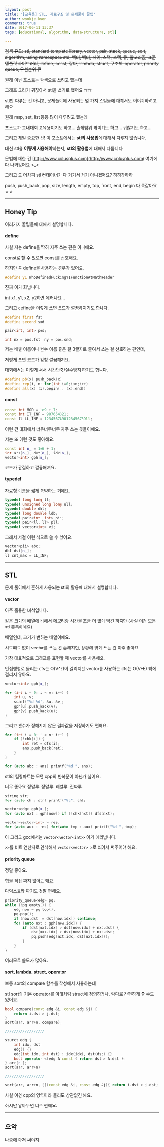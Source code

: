 ```yaml
---
layout: post
title: '[교육용] STL, 자료구조 및 문제풀이 꿀팁'
author: wookje.kwon
comments: true
date: 2017-06-11 13:37
tags: [educational, algorithm, data-structure, stl]

---
```


~~검색 유도: stl, standard template library, vector, pair, stack, queue, sort, algorithm, using namespace std, 벡터, 백터, 페어, 스택, 스텍, 큐, 알고리즘, 표준 템플릿 라이브러리, define, const, 람다, lambda, struct, 구조체, operator, priority queue, 우선순위 큐~~

원래 이번 포스트는 탐색으로 쓰려고 했는데

그래프 그리기 귀찮아서 stl을 쓰기로 했어요 ㅠㅠ

stl만 다루는 건 아니고, 문제풀이에 사용되는 몇 가지 스킬들에 대해서도 이야기하려고 해요.

원래 map, set, list 등등 많이 다루려고 했는데

포스트가 교내대회 교육용이기도 하고... 출제범위 밖이기도 하고... 귀찮기도 하고...

그리고 제일 중요한 건! 이 포스트에서는 **stl의 사용법**에 대해서 다루지 않습니다.

대신 stl을 **어떻게 사용해야**하는지, **stl의 활용법**에 대해서 다룹니다.

문법에 대한 건 [http://www.cplusplus.com](http://www.cplusplus.com) 여기에 다 나와있어요 >_<

그리고 또 어차피 stl 컨테이너가 다 거기서 거기 아니겠어요? 하하하하하

push, push_back, pop, size, length, empty, top, front, end, begin 다 똑같아요 ㅎㅎ

---

## Honey Tip

여러가지 꿀팁들에 대해서 설명합니다.

#### define

사실 저는 define을 딱히 자주 쓰는 편은 아니에요.

const로 할 수 있으면 const를 선호해요.

하지만 꼭 define을 사용하는 경우가 있어요.

```cpp
#define y1 WhoDefinedFuckingY1FunctionAtMathHeader
```

진짜 이거 화납니다.

int x1, y1, x2, y2하면 에러나요...

그리고 define을 이렇게 쓰면 코드가 깔끔해지기도 합니다.

```cpp
#define first fst
#define second snd

pair<int, int> pos;

int nx = pos.fst, ny = pos.snd;
```

저는 배열 이름이나 변수 이름 같은 걸 3글자로 줄여서 쓰는 걸 선호하는 편인데,

저렇게 쓰면 코드가 엄청 깔끔해져요.

대회에서는 이렇게 써서 시간단축/실수방지 하기도 합니다.

```cpp
#define pb(x) push_back(x)
#define rep(i, n) for(int i=0;i<n;i++)
#define all(x) (x).begin(), (x).end()
```

#### const

```cpp
const int MOD = 1e9 + 7;
const int IT_INF = 987654321;
const ll LL_INF = 1234567890123456789ll;
```

이런 건 대회에서 너무너무너무 자주 쓰는 것들이에요.

저는 또 이런 것도 좋아해요.

```cpp
const int n_ = 1e6 + 1;
int arr[n_], dst[n_], idx[n_];
vector<int> gph[n_];
```

코드가 간결하고 깔끔해져요.

#### typedef

자료형 이름을 짧게 축약하는 거에요.

```cpp
typedef long long ll;
typedef unsigned long long ull;
typedef double dbl;
typedef long double ldb;
typedef pair<int, int> pii;
typedef pair<ll, ll> pll;
typedef vector<int> vi;
```

그래서 저걸 이런 식으로 쓸 수 있어요.

```cpp
vector<pii> abc;
dbl dst[n_];
ll cnt_max = LL_INF;
```

---

## STL

문제 풀이에서 흔하게 사용되는 stl의 활용에 대해서 설명합니다.

#### vector

아주 훌륭한 녀석입니다.

같은 크기의 배열에 비해서 메모리랑 시간을 조금 더 많이 먹긴 하지만 (사실 이건 모든 stl 종특이에요)

배열인데, 크기가 변하는 배열이에요.

시도때도 없이 vector를 쓰는 건 손해지만, 상황에 맞게 쓰는 건 아주 좋아요.

가장 대표적으로 그래프를 표현할 때 vector를 사용해요.

인접행렬로 돌리는 dfs는 O(V^2)이 걸리지만 vector를 사용하는 dfs는 O(V+E) 밖에 걸리지 않아요.

```cpp
vector<int> gph[n_];

for (int i = 0; i < m; i++) {
	int u, v;
	scanf("%d %d", &u, &v);
	gph[u].push_back(v);
	gph[v].push_back(u);
}
```

그리고 갯수가 정해지지 않은 결과값을 저장하기도 편해요.

```cpp
for (int i = 0; i < n; i++) {
	if (!chk[i]) {
		int ret = dfs(i);
		ans.push_back(ret);
	}
}

for (auto abc : ans) printf("%d ", ans);
```

stl의 킬링파트는 모던 cpp의 반복문이 아닌가 싶어요.

너무 좋아요 정말루. 정말루. 레알루. 진짜루.

```cpp
string str;
for (auto ch : str) printf("%c", ch);

vector<edg> gph[n_];
for (auto nxt : gph[now]) if (!chk[nxt]) dfs(nxt);

vector<vector<int> > res;
for (auto aux : res) for(auto tmp : aux) printf("%d ", tmp); 
```

아 그리고 gcc에서는 `vector<vector<int>>` 이거 에러납니다.

`>>`를 비트 연산자로 인식해서 `vector<vector> >`로 띄어서 써주어야 해요.

#### priority queue

정말 좋아요.

힙을 직접 짜지 않아도 돼요.

다익스트라 짜기도 정말 편해요.

```cpp
priority_queue<edg> pq;
while (!pq.empty()) {
	edg now = pq.top();
	pq.pop();
	if (now.dst != dst[now.idx]) continue;
	for (auto nxt : gph[now.idx]) {
		if (dst[nxt.idx] > dst[now.idx] + nxt.dst) {
			dst[nxt.idx] > dst[now.idx] + nxt.dst;
			pq.push(edg(nxt.idx, dst[nxt.idx]));
		}
	}
}
```

여러모로 쓸모가 많아요.

#### sort, lambda, struct, operator

보통 sort의 compare 함수를 작성해서 사용하는데

stl sort의 기본 operator를 아래처럼 struct에 정의하거나, 람다로 간편하게 쓸 수도 있어요.

```cpp
bool compare(const edg &i, const edg &j) { 
	return i.dst > j.dst;
}
sort(arr, arr+n, compare);

//////////////////

sturct edg {
	int idx, dst;
	edg() {}
	edg(int idx, int dst) : idx(idx), dst(dst) {}
	bool operator <(edg A)const { return dst > A.dst };
} arr[n_];
sort(arr, arr+n);

//////////////////

sort(arr, arr+n, [](const edg &i, const edg &j){ return i.dst > j.dst; });
```

사실 이건 cpp의 영역이라 몰라도 상관없긴 해요.

하지만 알아두면 너무 편해요.

---

## 으악

나중에 마저 써야지